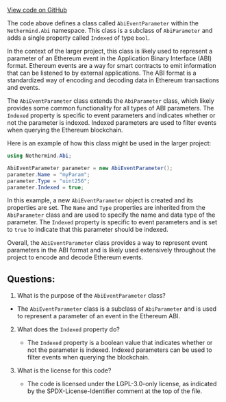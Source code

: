 [View code on GitHub](https://github.com/nethermindeth/nethermind/Nethermind.Abi/AbiEventParameter.cs)

The code above defines a class called `AbiEventParameter` within the `Nethermind.Abi` namespace. This class is a subclass of `AbiParameter` and adds a single property called `Indexed` of type `bool`. 

In the context of the larger project, this class is likely used to represent a parameter of an Ethereum event in the Application Binary Interface (ABI) format. Ethereum events are a way for smart contracts to emit information that can be listened to by external applications. The ABI format is a standardized way of encoding and decoding data in Ethereum transactions and events. 

The `AbiEventParameter` class extends the `AbiParameter` class, which likely provides some common functionality for all types of ABI parameters. The `Indexed` property is specific to event parameters and indicates whether or not the parameter is indexed. Indexed parameters are used to filter events when querying the Ethereum blockchain. 

Here is an example of how this class might be used in the larger project:

```csharp
using Nethermind.Abi;

AbiEventParameter parameter = new AbiEventParameter();
parameter.Name = "myParam";
parameter.Type = "uint256";
parameter.Indexed = true;
```

In this example, a new `AbiEventParameter` object is created and its properties are set. The `Name` and `Type` properties are inherited from the `AbiParameter` class and are used to specify the name and data type of the parameter. The `Indexed` property is specific to event parameters and is set to `true` to indicate that this parameter should be indexed. 

Overall, the `AbiEventParameter` class provides a way to represent event parameters in the ABI format and is likely used extensively throughout the project to encode and decode Ethereum events.
## Questions: 
 1. What is the purpose of the `AbiEventParameter` class?
   - The `AbiEventParameter` class is a subclass of `AbiParameter` and is used to represent a parameter of an event in the Ethereum ABI.

2. What does the `Indexed` property do?
   - The `Indexed` property is a boolean value that indicates whether or not the parameter is indexed. Indexed parameters can be used to filter events when querying the blockchain.

3. What is the license for this code?
   - The code is licensed under the LGPL-3.0-only license, as indicated by the SPDX-License-Identifier comment at the top of the file.